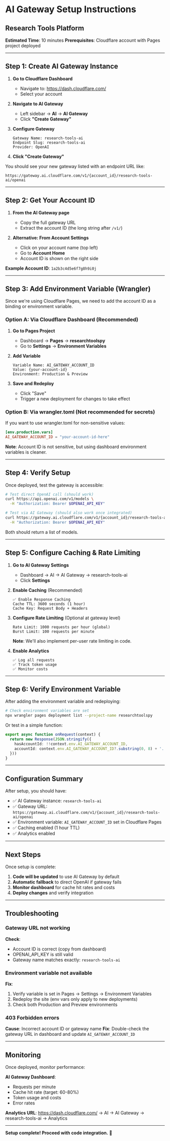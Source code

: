 # AI Gateway Setup Instructions
## Research Tools Platform

**Estimated Time**: 10 minutes
**Prerequisites**: Cloudflare account with Pages project deployed

---

## Step 1: Create AI Gateway Instance

1. **Go to Cloudflare Dashboard**
   - Navigate to: https://dash.cloudflare.com/
   - Select your account

2. **Navigate to AI Gateway**
   - Left sidebar → **AI** → **AI Gateway**
   - Click **"Create Gateway"**

3. **Configure Gateway**
   ```
   Gateway Name: research-tools-ai
   Endpoint Slug: research-tools-ai
   Provider: OpenAI
   ```

4. **Click "Create Gateway"**

You should see your new gateway listed with an endpoint URL like:
```
https://gateway.ai.cloudflare.com/v1/{account_id}/research-tools-ai/openai
```

---

## Step 2: Get Your Account ID

1. **From the AI Gateway page**
   - Copy the full gateway URL
   - Extract the account ID (the long string after `/v1/`)

2. **Alternative: From Account Settings**
   - Click on your account name (top left)
   - Go to **Account Home**
   - Account ID is shown on the right side

**Example Account ID**: `1a2b3c4d5e6f7g8h9i0j`

---

## Step 3: Add Environment Variable (Wrangler)

Since we're using Cloudflare Pages, we need to add the account ID as a binding or environment variable.

### Option A: Via Cloudflare Dashboard (Recommended)

1. **Go to Pages Project**
   - Dashboard → **Pages** → **researchtoolspy**
   - Go to **Settings** → **Environment Variables**

2. **Add Variable**
   ```
   Variable Name: AI_GATEWAY_ACCOUNT_ID
   Value: {your-account-id}
   Environment: Production & Preview
   ```

3. **Save and Redeploy**
   - Click "Save"
   - Trigger a new deployment for changes to take effect

### Option B: Via wrangler.toml (Not recommended for secrets)

If you want to use wrangler.toml for non-sensitive values:

```toml
[env.production.vars]
AI_GATEWAY_ACCOUNT_ID = "your-account-id-here"
```

**Note**: Account ID is not sensitive, but using dashboard environment variables is cleaner.

---

## Step 4: Verify Setup

Once deployed, test the gateway is accessible:

```bash
# Test direct OpenAI call (should work)
curl https://api.openai.com/v1/models \
  -H "Authorization: Bearer $OPENAI_API_KEY"

# Test via AI Gateway (should also work once integrated)
curl https://gateway.ai.cloudflare.com/v1/{account_id}/research-tools-ai/openai/models \
  -H "Authorization: Bearer $OPENAI_API_KEY"
```

Both should return a list of models.

---

## Step 5: Configure Caching & Rate Limiting

1. **Go to AI Gateway Settings**
   - Dashboard → AI → AI Gateway → research-tools-ai
   - Click **Settings**

2. **Enable Caching** (Recommended)
   ```
   ✅ Enable Response Caching
   Cache TTL: 3600 seconds (1 hour)
   Cache Key: Request Body + Headers
   ```

3. **Configure Rate Limiting** (Optional at gateway level)
   ```
   Rate Limit: 1000 requests per hour (global)
   Burst Limit: 100 requests per minute
   ```

   **Note**: We'll also implement per-user rate limiting in code.

4. **Enable Analytics**
   ```
   ✅ Log all requests
   ✅ Track token usage
   ✅ Monitor costs
   ```

---

## Step 6: Verify Environment Variable

After adding the environment variable and redeploying:

```bash
# Check environment variables are set
npx wrangler pages deployment list --project-name researchtoolspy
```

Or test in a simple function:

```typescript
export async function onRequest(context) {
  return new Response(JSON.stringify({
    hasAccountId: !!context.env.AI_GATEWAY_ACCOUNT_ID,
    accountId: context.env.AI_GATEWAY_ACCOUNT_ID?.substring(0, 8) + '...'
  }))
}
```

---

## Configuration Summary

After setup, you should have:

- ✅ AI Gateway instance: `research-tools-ai`
- ✅ Gateway URL: `https://gateway.ai.cloudflare.com/v1/{account_id}/research-tools-ai/openai`
- ✅ Environment variable: `AI_GATEWAY_ACCOUNT_ID` set in Cloudflare Pages
- ✅ Caching enabled (1 hour TTL)
- ✅ Analytics enabled

---

## Next Steps

Once setup is complete:

1. **Code will be updated** to use AI Gateway by default
2. **Automatic fallback** to direct OpenAI if gateway fails
3. **Monitor dashboard** for cache hit rates and costs
4. **Deploy changes** and verify integration

---

## Troubleshooting

### Gateway URL not working

**Check**:
- Account ID is correct (copy from dashboard)
- OPENAI_API_KEY is still valid
- Gateway name matches exactly: `research-tools-ai`

### Environment variable not available

**Fix**:
1. Verify variable is set in Pages → Settings → Environment Variables
2. Redeploy the site (env vars only apply to new deployments)
3. Check both Production and Preview environments

### 403 Forbidden errors

**Cause**: Incorrect account ID or gateway name
**Fix**: Double-check the gateway URL in dashboard and update `AI_GATEWAY_ACCOUNT_ID`

---

## Monitoring

Once deployed, monitor performance:

**AI Gateway Dashboard**:
- Requests per minute
- Cache hit rate (target: 60-80%)
- Token usage and costs
- Error rates

**Analytics URL**:
https://dash.cloudflare.com/ → AI → AI Gateway → research-tools-ai → Analytics

---

**Setup complete! Proceed with code integration.** 🚀
